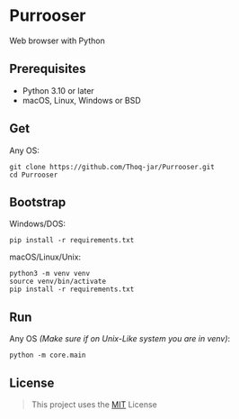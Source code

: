 # Purrooser
Web browser with Python

## Prerequisites
- Python 3.10 or later
- macOS, Linux, Windows or BSD

## Get
Any OS:
```
git clone https://github.com/Thoq-jar/Purrooser.git
cd Purrooser
```

## Bootstrap
Windows/DOS:
```
pip install -r requirements.txt
```

macOS/Linux/Unix:
```
python3 -m venv venv
source venv/bin/activate
pip install -r requirements.txt
```

## Run
Any OS *(Make sure if on Unix-Like system you are in venv)*: 
```
python -m core.main
```

## License
> This project uses the [MIT](LICENSE) License
